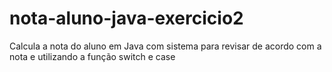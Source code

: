 # nota-aluno-java-exercicio2
Calcula a nota do aluno em Java com sistema para revisar de acordo com a nota e utilizando a função switch e case
